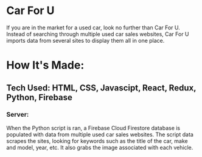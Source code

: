 # Car For U


If you are in the market for a used car, look no further than Car For U. Instead of searching through multiple used car sales websites, Car For U imports data from several sites to display them all in one place.

# How It's Made:


## Tech Used: HTML, CSS, Javascipt, React, Redux, Python, Firebase

### Server:

When the Python script is ran, a Firebase Cloud Firestore database is populated with data from multiple used car sales websites. The script data scrapes the sites, looking for keywords such as the title of the car, make and model, year, etc. It also grabs the image associated with each vehicle. 

